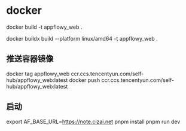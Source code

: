 # docker

docker build -t appflowy_web .

docker buildx build --platform linux/amd64 -t appflowy_web .

## 推送容器镜像

docker tag appflowy_web ccr.ccs.tencentyun.com/self-hub/appflowy_web:latest
docker push ccr.ccs.tencentyun.com/self-hub/appflowy_web:latest

## 启动

export AF_BASE_URL=https://note.cizai.net
pnpm install
pnpm run dev